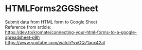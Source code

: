 # HTMLForms2GGSheet
Submit data from HTML form to Google Sheet<br/>
Reference from article:<br/>
https://dev.to/kromate/connecting-your-html-forms-to-a-google-spreadsheet-p9h<br/>
https://www.youtube.com/watch?v=OQ71aox42aI
